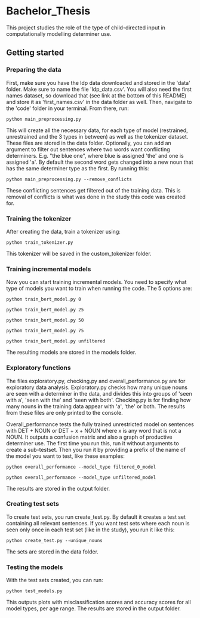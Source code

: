# Bachelor_Thesis
This project studies the role of the type of child-directed input in computationally modelling determiner use.

## Getting started
### Preparing the data
First, make sure you have the ldp data downloaded and stored in the 'data' folder. Make sure to name the file 'ldp_data.csv'. You will also need the first names dataset, so download that (see link at the bottom of this README) and store it as 'first_names.csv' in the data folder as well. 
Then, navigate to the 'code' folder in your terminal. From there, run: 
```
python main_preprocessing.py
```
This will create all the necessary data, for each type of model (restrained, unrestrained and the 3 types in between) as well as the tokenizer dataset. These files are stored in the data folder. Optionally, you can add an argument to filter out sentences where two words want conflicting determiners. E.g. "the blue one", where blue is assigned 'the' and one is assigned 'a'. By default the second word gets changed into a new noun that has the same determiner type as the first. By running this:
```
python main_preprocessing.py --remove_conflicts
```
These conflicting sentences get filtered out of the training data. This is removal of conflicts is what was done in the study this code was created for. 

### Training the tokenizer
After creating the data, train a tokenizer using:
```
python train_tokenizer.py
```
This tokenizer will be saved in the custom_tokenizer folder.

### Training incremental models
Now you can start training incremental models. You need to specify what type of models you want to train when running the code. The 5 options are:
```
python train_bert_model.py 0
```
```
python train_bert_model.py 25
```
```
python train_bert_model.py 50
```
```
python train_bert_model.py 75
```
```
python train_bert_model.py unfiltered
```
The resulting models are stored in the models folder.

### Exploratory functions
The files exploratory.py, checking.py and overall_performance.py are for exploratory data analysis. Exploratory.py checks how many unique nouns are seen with a determiner in the data, and divides this into groups of 'seen with a', 'seen with the' and 'seen with both'. Checking.py is for finding how many nouns in the training data appear with 'a', 'the' or both. The results from these files are only printed to the console. 

Overall_performance tests the fully trained unrestricted model on sentences with DET + NOUN or DET + x + NOUN where x is any word that is not a NOUN. It outputs a confusion matrix and also a graph of productive determiner use. The first time you run this, run it without arguments to create a sub-testset. Then you run it by providing a prefix of the name of the model you want to test, like these examples:
```
python overall_performance --model_type filtered_0_model
```
```
python overall_performance --model_type unfiltered_model
```
The results are stored in the output folder.

### Creating test sets
To create test sets, you run create_test.py. By default it creates a test set containing all relevant sentences. If you want test sets where each noun is seen only once in each test set (like in the study), you run it like this:
```
python create_test.py --unique_nouns
```
The sets are stored in the data folder.

### Testing the models
With the test sets created, you can run:
```
python test_models.py
```
This outputs plots with misclassification scores and accuracy scores for all model types, per age range.
The results are stored in the output folder.
